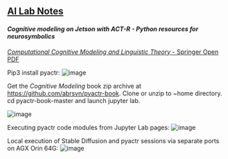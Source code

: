 ## <u>AI Lab Notes</u>

#### ***Cognitive modeling on Jetson with ACT-R - Python resources for neurosymbolics***


[*Computational Cognitive Modeling and Linguistic Theory* - Springer Open PDF](https://link.springer.com/content/pdf/10.1007/978-3-030-31846-8.pdf)

Pip3 install pyactr:
![image](https://github.com/user-attachments/assets/d023b0a4-c845-4d44-8c43-3658decda22c)

Get the *Cognitive Modeling* book zip archive at https://github.com/abrsvn/pyactr-book.
Clone or unzip to ~home directory.  
cd pyactr-book-master and launch jupyter lab.

![image](https://github.com/user-attachments/assets/9dc00856-c62f-4e96-be8e-85f0fbed6b8d)

Executing pyactr code modules from Jupyter Lab pages:
![image](https://github.com/user-attachments/assets/7ac46464-fe8e-449d-9ee1-b62a4b9b28e3)

Local execution of Stable Diffusion and pyactr sessions via separate ports on AGX Orin 64G:
![image](https://github.com/user-attachments/assets/510073cb-a57b-47cf-a96d-e3f20d84650b)
